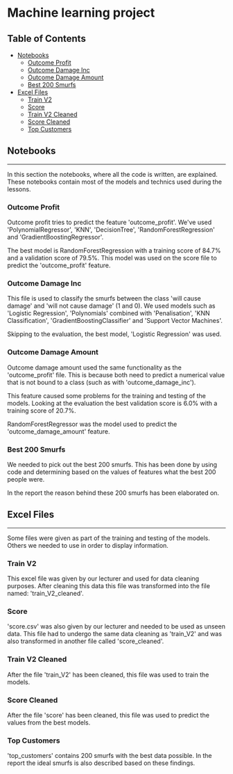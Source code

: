 # Machine learning project

## Table of Contents

- [Notebooks](#notebooks)
  - [Outcome Profit](#outcome-profit)
  - [Outcome Damage Inc](#outcome-damage-inc)
  - [Outcome Damage Amount](#outcome-damage-amount)
  - [Best 200 Smurfs](#best-200-smurfs)
- [Excel Files](#excel-files)
  - [Train V2](#train-v2)
  - [Score](#score)
  - [Train V2 Cleaned](#train-v2-cleaned)
  - [Score Cleaned](#score-cleaned)
  - [Top Customers](#top-customers)

## Notebooks

---

In this section the notebooks, where all the code is written, are explained. These notebooks contain most of the models and technics used during the lessons.

### **Outcome Profit**

Outcome profit tries to predict the feature 'outcome_profit'. We've used 'PolynomialRegressor', 'KNN', 'DecisionTree', 'RandomForestRegression' and 'GradientBoostingRegressor'.

The best model is RandomForestRegression with a training score of 84.7% and a validation score of 79.5%. This model was used on the score file to predict the 'outcome_profit' feature.

### **Outcome Damage Inc**

This file is used to classify the smurfs between the class 'will cause damage' and 'will not cause damage' (1 and 0). We used models such as 'Logistic Regression', 'Polynomials' combined with 'Penalisation', 'KNN Classification', 'GradientBoostingClassifier' and 'Support Vector Machines'.

Skipping to the evaluation, the best model, 'Logistic Regression' was used.

### **Outcome Damage Amount**

Outcome damage amount used the same functionality as the 'outcome_profit' file. This is because both need to predict a numerical value that is not bound to a class (such as with 'outcome_damage_inc').

This feature caused some problems for the training and testing of the models. Looking at the evaluation the best validation score is 6.0% with a training score of 20.7%.

RandomForestRegressor was the model used to predict the 'outcome_damage_amount' feature.

### **Best 200 Smurfs**

We needed to pick out the best 200 smurfs. This has been done by using code and determining based on the values of features what the best 200 people were.

In the report the reason behind these 200 smurfs has been elaborated on.

## Excel Files

---

Some files were given as part of the training and testing of the models. Others we needed to use in order to display information.

### **Train V2**

This excel file was given by our lecturer and used for data cleaning purposes. After cleaning this data this file was transformed into the file named: 'train_V2_cleaned'.

### **Score**

'score.csv' was also given by our lecturer and needed to be used as unseen data. This file had to undergo the same data cleaning as 'train_V2' and was also transformed in another file called 'score_cleaned'.

### **Train V2 Cleaned**

After the file 'train_V2' has been cleaned, this file was used to train the models.

### **Score Cleaned**

After the file 'score' has been cleaned, this file was used to predict the values from the best models.

### **Top Customers**

'top_customers' contains 200 smurfs with the best data possible. In the report the ideal smurfs is also described based on these findings.
